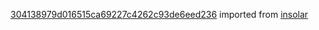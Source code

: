 [304138979d016515ca69227c4262c93de6eed236](https://github.com/insolar/insolar/commit/304138979d016515ca69227c4262c93de6eed236) imported from [insolar](https://github.com/insolar/insolar)
